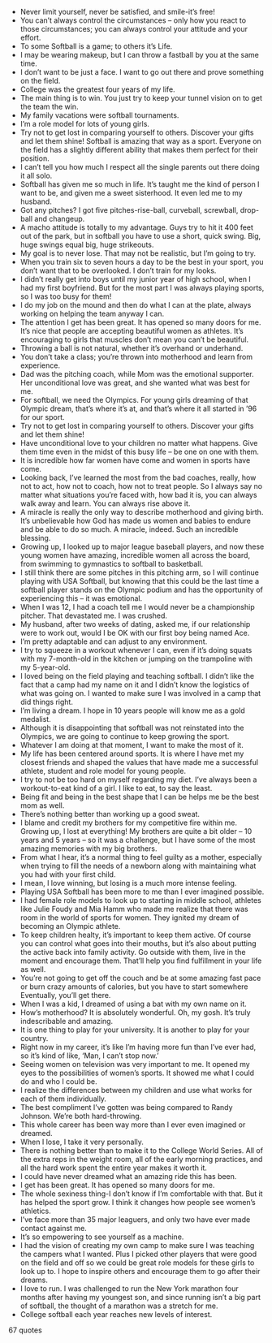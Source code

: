  - Never limit yourself, never be satisfied, and smile-it’s free!
 - You can’t always control the circumstances – only how you react to those circumstances; you can always control your attitude and your effort.
 - To some Softball is a game; to others it’s Life.
 - I may be wearing makeup, but I can throw a fastball by you at the same time.
 - I don’t want to be just a face. I want to go out there and prove something on the field.
 - College was the greatest four years of my life.
 - The main thing is to win. You just try to keep your tunnel vision on to get the team the win.
 - My family vacations were softball tournaments.
 - I’m a role model for lots of young girls.
 - Try not to get lost in comparing yourself to others. Discover your gifts and let them shine! Softball is amazing that way as a sport. Everyone on the field has a slightly different ability that makes them perfect for their position.
 - I can’t tell you how much I respect all the single parents out there doing it all solo.
 - Softball has given me so much in life. It’s taught me the kind of person I want to be, and given me a sweet sisterhood. It even led me to my husband.
 - Got any pitches? I got five pitches-rise-ball, curveball, screwball, drop-ball and changeup.
 - A macho attitude is totally to my advantage. Guys try to hit it 400 feet out of the park, but in softball you have to use a short, quick swing. Big, huge swings equal big, huge strikeouts.
 - My goal is to never lose. That may not be realistic, but I’m going to try.
 - When you train six to seven hours a day to be the best in your sport, you don’t want that to be overlooked. I don’t train for my looks.
 - I didn’t really get into boys until my junior year of high school, when I had my first boyfriend. But for the most part I was always playing sports, so I was too busy for them!
 - I do my job on the mound and then do what I can at the plate, always working on helping the team anyway I can.
 - The attention I get has been great. It has opened so many doors for me. It’s nice that people are accepting beautiful women as athletes. It’s encouraging to girls that muscles don’t mean you can’t be beautiful.
 - Throwing a ball is not natural, whether it’s overhand or underhand.
 - You don’t take a class; you’re thrown into motherhood and learn from experience.
 - Dad was the pitching coach, while Mom was the emotional supporter. Her unconditional love was great, and she wanted what was best for me.
 - For softball, we need the Olympics. For young girls dreaming of that Olympic dream, that’s where it’s at, and that’s where it all started in ’96 for our sport.
 - Try not to get lost in comparing yourself to others. Discover your gifts and let them shine!
 - Have unconditional love to your children no matter what happens. Give them time even in the midst of this busy life – be one on one with them.
 - It is incredible how far women have come and women in sports have come.
 - Looking back, I’ve learned the most from the bad coaches, really, how not to act, how not to coach, how not to treat people. So I always say no matter what situations you’re faced with, how bad it is, you can always walk away and learn. You can always rise above it.
 - A miracle is really the only way to describe motherhood and giving birth. It’s unbelievable how God has made us women and babies to endure and be able to do so much. A miracle, indeed. Such an incredible blessing.
 - Growing up, I looked up to major league baseball players, and now these young women have amazing, incredible women all across the board, from swimming to gymnastics to softball to basketball.
 - I still think there are some pitches in this pitching arm, so I will continue playing with USA Softball, but knowing that this could be the last time a softball player stands on the Olympic podium and has the opportunity of experiencing this – it was emotional.
 - When I was 12, I had a coach tell me I would never be a championship pitcher. That devastated me. I was crushed.
 - My husband, after two weeks of dating, asked me, if our relationship were to work out, would I be OK with our first boy being named Ace.
 - I’m pretty adaptable and can adjust to any environment.
 - I try to squeeze in a workout whenever I can, even if it’s doing squats with my 7-month-old in the kitchen or jumping on the trampoline with my 5-year-old.
 - I loved being on the field playing and teaching softball. I didn’t like the fact that a camp had my name on it and I didn’t know the logistics of what was going on. I wanted to make sure I was involved in a camp that did things right.
 - I’m living a dream. I hope in 10 years people will know me as a gold medalist.
 - Although it is disappointing that softball was not reinstated into the Olympics, we are going to continue to keep growing the sport.
 - Whatever I am doing at that moment, I want to make the most of it.
 - My life has been centered around sports. It is where I have met my closest friends and shaped the values that have made me a successful athlete, student and role model for young people.
 - I try to not be too hard on myself regarding my diet. I’ve always been a workout-to-eat kind of a girl. I like to eat, to say the least.
 - Being fit and being in the best shape that I can be helps me be the best mom as well.
 - There’s nothing better than working up a good sweat.
 - I blame and credit my brothers for my competitive fire within me. Growing up, I lost at everything! My brothers are quite a bit older – 10 years and 5 years – so it was a challenge, but I have some of the most amazing memories with my big brothers.
 - From what I hear, it’s a normal thing to feel guilty as a mother, especially when trying to fill the needs of a newborn along with maintaining what you had with your first child.
 - I mean, I love winning, but losing is a much more intense feeling.
 - Playing USA Softball has been more to me than I ever imagined possible.
 - I had female role models to look up to starting in middle school, athletes like Julie Foudy and Mia Hamm who made me realize that there was room in the world of sports for women. They ignited my dream of becoming an Olympic athlete.
 - To keep children healty, it’s important to keep them active. Of course you can control what goes into their mouths, but it’s also about putting the active back into family activity. Go outside with them, live in the moment and encourage them. That’ll help you find fulfillment in your life as well.
 - You’re not going to get off the couch and be at some amazing fast pace or burn crazy amounts of calories, but you have to start somewhere Eventually, you’ll get there.
 - When I was a kid, I dreamed of using a bat with my own name on it.
 - How’s motherhood? It is absolutely wonderful. Oh, my gosh. It’s truly indescribable and amazing.
 - It is one thing to play for your university. It is another to play for your country.
 - Right now in my career, it’s like I’m having more fun than I’ve ever had, so it’s kind of like, ‘Man, I can’t stop now.’
 - Seeing women on television was very important to me. It opened my eyes to the possibilities of women’s sports. It showed me what I could do and who I could be.
 - I realize the differences between my children and use what works for each of them individually.
 - The best compliment I’ve gotten was being compared to Randy Johnson. We’re both hard-throwing.
 - This whole career has been way more than I ever even imagined or dreamed.
 - When I lose, I take it very personally.
 - There is nothing better than to make it to the College World Series. All of the extra reps in the weight room, all of the early morning practices, and all the hard work spent the entire year makes it worth it.
 - I could have never dreamed what an amazing ride this has been.
 - I get has been great. It has opened so many doors for me.
 - The whole sexiness thing-I don’t know if I’m comfortable with that. But it has helped the sport grow. I think it changes how people see women’s athletics.
 - I’ve face more than 35 major leaguers, and only two have ever made contact against me.
 - It’s so empowering to see yourself as a machine.
 - I had the vision of creating my own camp to make sure I was teaching the campers what I wanted. Plus I picked other players that were good on the field and off so we could be great role models for these girls to look up to. I hope to inspire others and encourage them to go after their dreams.
 - I love to run. I was challenged to run the New York marathon four months after having my youngest son, and since running isn’t a big part of softball, the thought of a marathon was a stretch for me.
 - College softball each year reaches new levels of interest.

67 quotes